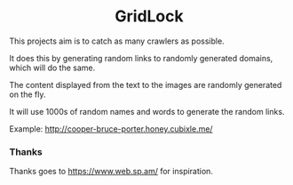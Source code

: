 <div style="text-align:center">
<h1>GridLock</h1>
</div>

This projects aim is to catch as many crawlers as possible. 

It does this by generating random links to randomly generated domains, which will do the same. 

The content displayed from the text to the images are randomly generated on the fly.

It will use 1000s of random names and words to generate the random links.

Example: http://cooper-bruce-porter.honey.cubixle.me/

### Thanks

Thanks goes to https://www.web.sp.am/ for inspiration.
